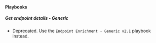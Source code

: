 
#### Playbooks

##### Get endpoint details - Generic

- Deprecated. Use the `Endpoint Enrichment - Generic v2.1` playbook instead.

